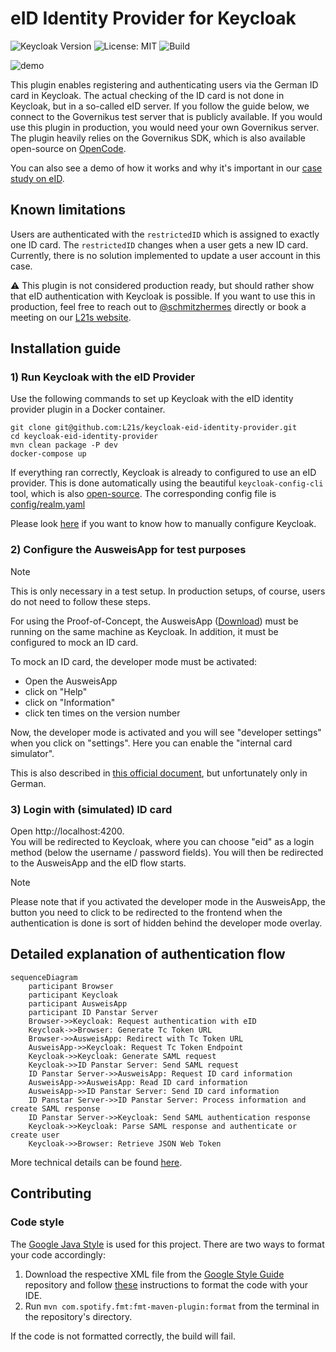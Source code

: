 # eID Identity Provider for Keycloak  
![Keycloak Version](https://img.shields.io/badge/Keycloak_Version-25-blue) ![License: MIT](https://img.shields.io/badge/License-MIT-yellow)  ![Build](https://github.com/L21s/keycloak-eid-identity-provider/actions/workflows/build.yaml/badge.svg)  

![demo](https://github.com/L21s/keycloak-eid-identity-provider/assets/85928453/6e00db3a-99c3-4fe7-8475-77ec7c90ec34)  

This plugin enables registering and authenticating users via the German ID card in Keycloak. The actual checking of the ID card is not done in Keycloak, but in a so-called eID server. If you follow the guide below, we connect to the Governikus test server that is publicly available. If you would use this plugin in production, you would need your own Governikus server. The plugin heavily relies on the Governikus SDK, which is also available open-source on [OpenCode](https://gitlab.opencode.de/governikus/id-panstar-sdk.git).

You can also see a demo of how it works and why it's important in our [case study on eID](https://l21s.de/case-studies/keycloak-elektronischer-personalausweis-eid). 

## Known limitations
Users are authenticated with the `restrictedID` which is assigned to exactly one ID card. 
The `restrictedID` changes when a user gets a new ID card. Currently, there is no solution implemented to update a user account in this case.  

:warning: This plugin is not considered production ready, but should rather show that eID authentication with Keycloak is possible. If you want to use this in production, feel free to reach out to [@schmitzhermes](https://github.com/schmitzhermes) directly or book a meeting on our [L21s website](https://l21s.de/).

## Installation guide
### 1) Run Keycloak with the eID Provider
Use the following commands to set up Keycloak with the eID identity provider plugin in a Docker container.  
  
`git clone git@github.com:L21s/keycloak-eid-identity-provider.git`  
`cd keycloak-eid-identity-provider`  
`mvn clean package -P dev`  
`docker-compose up`

If everything ran correctly, Keycloak is already to configured to use an eID provider. This is done automatically using the beautiful `keycloak-config-cli` tool, which is also [open-source](https://github.com/adorsys/keycloak-config-cli). The corresponding config file is [config/realm.yaml](config/realm.yaml)

Please look [here](config/config.md) if you want to know how to manually configure Keycloak.

### 2) Configure the AusweisApp for test purposes
> [!NOTE]
> This is only necessary in a test setup. In production setups, of course, users do not need to follow these steps.

For using the Proof-of-Concept, the AusweisApp ([Download](https://www.ausweisapp.bund.de/download)) must be running on the same machine as Keycloak. In addition, it must be configured to mock an ID card.  

To mock an ID card, the developer mode must be activated:
- Open the AusweisApp
- click on "Help"
- click on "Information"
- click ten times on the version number

Now, the developer mode is activated and you will see "developer settings" when you click on "settings". Here you can enable the "internal card simulator".  

This is also described in [this official document](https://www.ausweisapp.bund.de/fileadmin/user_upload/AusweisApp-2.2.0-NetInstallation_Integration.pdf), but unfortunately only in German.  

### 3) Login with (simulated) ID card
Open http://localhost:4200.  
You will be redirected to Keycloak, where you can choose "eid" as a login method (below the username / password fields). You will then be redirected to the AusweisApp and the eID flow starts.  

> [!NOTE]
> Please note that if you activated the developer mode in the AusweisApp, the button you need to click to be redirected to the frontend when the authentication is done is sort of hidden behind the developer mode overlay.

## Detailed explanation of authentication flow
```mermaid
sequenceDiagram
    participant Browser
    participant Keycloak
    participant AusweisApp
    participant ID Panstar Server
    Browser->>Keycloak: Request authentication with eID
    Keycloak->>Browser: Generate Tc Token URL
    Browser->>AusweisApp: Redirect with Tc Token URL
    AusweisApp->>Keycloak: Request Tc Token Endpoint
    Keycloak->>Keycloak: Generate SAML request
    Keycloak->>ID Panstar Server: Send SAML request
    ID Panstar Server->>AusweisApp: Request ID card information
    AusweisApp->>AusweisApp: Read ID card information
    AusweisApp->>ID Panstar Server: Send ID card information
    ID Panstar Server->>ID Panstar Server: Process information and create SAML response 
    ID Panstar Server->>Keycloak: Send SAML authentication response
    Keycloak->>Keycloak: Parse SAML response and authenticate or create user
    Keycloak->>Browser: Retrieve JSON Web Token
```
More technical details can be found [here](https://www.bsi.bund.de/DE/Themen/Unternehmen-und-Organisationen/Standards-und-Zertifizierung/Technische-Richtlinien/TR-nach-Thema-sortiert/tr03130/tr-03130.html).

## Contributing
### Code style
The [Google Java Style](https://google.github.io/styleguide/javaguide.html) is used for this project. There are two ways to format your code accordingly:
1. Download the respective XML file from the [Google Style Guide](https://github.com/google/styleguide) repository and follow [these](https://github.com/google/google-java-format?tab=readme-ov-file#using-the-formatter) instructions to format the code with your IDE.
2. Run `mvn com.spotify.fmt:fmt-maven-plugin:format` from the terminal in the repository's directory.  

If the code is not formatted correctly, the build will fail.

